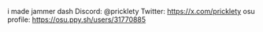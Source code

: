 i made jammer dash
Discord: @pricklety
Twitter: https://x.com/pricklety
osu profile: https://osu.ppy.sh/users/31770885
